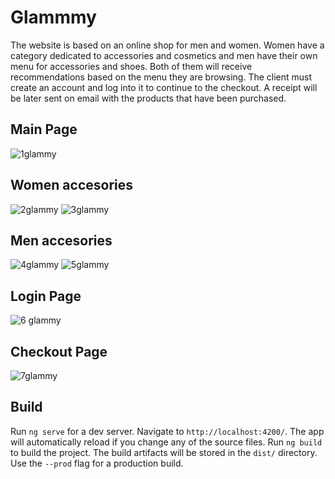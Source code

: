 # Glammmy

The website is based on an online shop for men and women. Women have a category dedicated to accessories and cosmetics and men have their own menu for accessories and shoes. Both of them will receive recommendations based on the menu they are browsing.
The client must create an account and log into it to continue to the checkout. A receipt will be later sent on email with the products that have been purchased.


## Main Page
![1glammy](https://user-images.githubusercontent.com/72438336/127784354-a3d08dc6-b841-4afd-b71c-dca9573685a6.PNG)
## Women accesories
![2glammy](https://user-images.githubusercontent.com/72438336/127784362-69400655-d357-45f8-84a4-af8865dcf5a2.PNG)
![3glammy](https://user-images.githubusercontent.com/72438336/127784363-22dc14ef-2ba9-4951-afc3-c243aa7ee74e.PNG)
## Men accesories
![4glammy](https://user-images.githubusercontent.com/72438336/127784369-5e39365d-9d37-4145-9992-1164be7c1481.PNG)
![5glammy](https://user-images.githubusercontent.com/72438336/127784378-7868bba3-7406-4d1b-bb51-5fdbe9393c84.PNG)
## Login Page
![6 glammy](https://user-images.githubusercontent.com/72438336/127784380-236161a4-8db3-4f27-afd9-dc20bca1b5be.PNG)
## Checkout Page
![7glammy](https://user-images.githubusercontent.com/72438336/127784384-63cd4f92-77c9-492b-bb31-ef0d34d4bcb7.PNG)


## Build
Run `ng serve` for a dev server. Navigate to `http://localhost:4200/`. The app will automatically reload if you change any of the source files.
Run `ng build` to build the project. The build artifacts will be stored in the `dist/` directory. Use the `--prod` flag for a production build.









